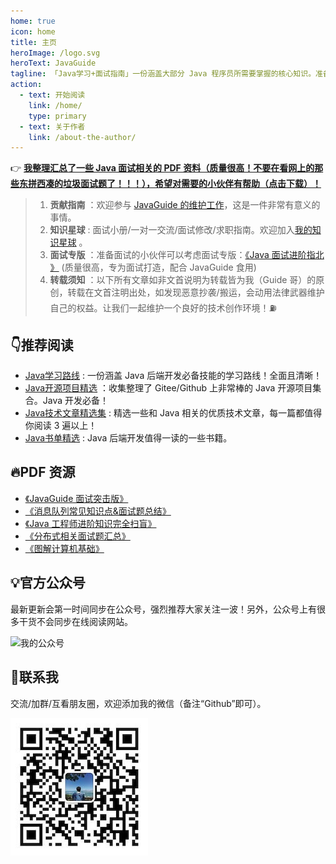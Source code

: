 ```yaml
---
home: true
icon: home
title: 主页
heroImage: /logo.svg
heroText: JavaGuide
tagline: 「Java学习+面试指南」一份涵盖大部分 Java 程序员所需要掌握的核心知识。准备 Java 面试，首选 JavaGuide！
action:
  - text: 开始阅读
    link: /home/
    type: primary
  - text: 关于作者
    link: /about-the-author/
---
```


👉 **[我整理汇总了一些 Java 面试相关的 PDF 资料（质量很高！不要在看网上的那些东拼西凑的垃圾面试题了！！！），希望对需要的小伙伴有帮助（点击下载）！](https://t.1yb.co/GXLF)**

> 1. **贡献指南** ：欢迎参与 [JavaGuide 的维护工作](https://zhuanlan.zhihu.com/p/464832264)，这是一件非常有意义的事情。
> 2. **知识星球** : 面试小册/一对一交流/面试修改/求职指南。欢迎加入[我的知识星球](https://sourl.cn/psyWaE) 。
> 3. **面试专版** ：准备面试的小伙伴可以考虑面试专版：[《Java 面试进阶指北 》](https://www.yuque.com/docs/share/f37fc804-bfe6-4b0d-b373-9c462188fec7) (质量很高，专为面试打造，配合 JavaGuide 食用)
> 4. **转载须知** ：以下所有文章如非文首说明为转载皆为我（Guide 哥）的原创，转载在文首注明出处，如发现恶意抄袭/搬运，会动用法律武器维护自己的权益。让我们一起维护一个良好的技术创作环境！⛽️

## 👇推荐阅读 

- [Java学习路线](https://zhuanlan.zhihu.com/p/379041500) : 一份涵盖 Java 后端开发必备技能的学习路线！全面且清晰！
- [Java开源项目精选](https://gitee.com/SnailClimb/awesome-java) ：收集整理了 Gitee/Github 上非常棒的 Java 开源项目集合。Java 开发必备！
- [Java技术文章精选集](/high-quality-technical-articles/) : 精选一些和 Java 相关的优质技术文章，每一篇都值得你阅读 3 遍以上！
- [Java书单精选](https://gitee.com/SnailClimb/awesome-cs) : Java 后端开发值得一读的一些书籍。

## 🔥PDF 资源

- [《JavaGuide 面试突击版》](https://mp.weixin.qq.com/s?__biz=Mzg2OTA0Njk0OA==&mid=100029614&idx=1&sn=62993c5cf10265cb7018db7f1ec67250&chksm=4ea1fb6579d67273499b7243641d4ef372decd08047bfbb6dfb5843ef81c7ccba209086cf345#rd)
- [《消息队列常见知识点&面试题总结》](https://t.1yb.co/Fy0u)
- [《Java 工程师进阶知识完全扫盲》](https://t.1yb.co/GXLF)
- [《分布式相关面试题汇总》](https://t.1yb.co/GXLF)
- [《图解计算机基础》](https://mp.weixin.qq.com/s?__biz=Mzg2OTA0Njk0OA==&mid=100021725&idx=1&sn=2db9664ca25363139a81691043e9fd8f&chksm=4ea19a1679d61300d8990f7e43bfc7f476577a81b712cf0f9c6f6552a8b219bc081efddb5c54#rd)

## 💡官方公众号

最新更新会第一时间同步在公众号，强烈推荐大家关注一波！另外，公众号上有很多干货不会同步在线阅读网站。

![我的公众号](https://cdn.jsdelivr.net/gh/javaguide-tech/blog-images/2020-08/167598cd2e17b8ec.png)

## 🙉联系我

交流/加群/互看朋友圈，欢迎添加我的微信（备注“Github”即可）。

![](../media/pictures/weixin.jpeg)